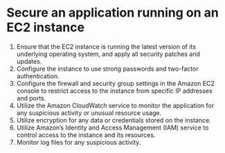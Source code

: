 # Secure an application running on an EC2 instance

1. Ensure that the EC2 instance is running the latest version of its underlying operating system, and apply all security patches and updates.
2. Configure the instance to use strong passwords and two-factor authentication.
3. Configure the firewall and security group settings in the Amazon EC2 console to restrict access to the instance from specific IP addresses and ports.
4. Utilize the Amazon CloudWatch service to monitor the application for any suspicious activity or unusual resource usage.
5. Utilize encryption for any data or credentials stored on the instance.
6. Utilize Amazon’s Identity and Access Management (IAM) service to control access to the instance and its resources.
7. Monitor log files for any suspicious activity.
